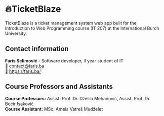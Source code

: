 # 🔥TicketBlaze

TicketBlaze is a ticket management system web app built for the Introduction to Web Programming course (IT 207) at the International Burch University.

## Contact information
**Faris Selimović** - Software developer, II year student of IT  
📧 contact@faris.ba  
🔗 https://faris.ba/  


## Course Professors and Assistants
**Course Professors:** Assist. Prof. Dr. Dželila Mehanović, Assist. Prof. Dr. Bećir Isaković  
**Course Assistant:** MSc. Amela Vatreš Mudželet